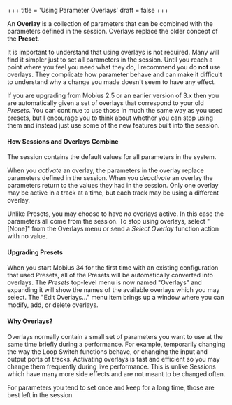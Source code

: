 +++
title = 'Using Parameter Overlays'
draft = false
+++

An **Overlay** is a collection of parameters that can be combined with the parameters
defined in the session.    Overlays replace the older concept of the **Preset**.
        
It is important to understand that using overlays is not required.  Many will find it
simpler just to set all parameters in the session.  Until you reach a point where you
feel you need what they do, I recommend you do **not** use overlays.  They
complicate how parameter behave and can make it difficult to understand why a change
you made doesn't seem to have any effect.

If you are upgrading from Mobius 2.5 or an earlier version of 3.x then you are automatically
given a set of overlays that correspond to your old *Presets*.  You can continue to use those
in much the same way as you used presets, but I encourage you to think about whether
you can stop using them and instead just use some of the new features built into the session.

#### How Sessions and Overlays Combine

The session contains the default values for all parameters in the system.



When you *activate*
an overlay, the parameters in the overlay replace parameters defined in the session.  When
you *deactivate* an overlay the parameters return to the values they had in the session.
Only one overlay may be active in a track at a time, but each track may be using a
different overlay.

Unlike Presets, you may choose to have *no* overlays active.  In this case the parameters
all come from the session.  To stop using overlays, select "[None]" from the Overlays
menu or send a *Select Overlay* function action with no value.





#### Upgrading Presets

When you start Mobius 34 for the first time with an existing configuration that used
Presets, all of the Presets will be automatically converted into overlays.   The *Presets*
top-level menu is now named "Overlays" and expanding it will show the names of the available
overlays which you may select.  The "Edit Overlays..." menu item brings up a window where you
can modify, add, or delete overlays.

#### Why Overlays?

Overlays normally contain a small set of parameters you want to use at the same time
briefly during a performance.  For example, temporarily changing the way the Loop Switch
functions behave, or changing the input and output ports of tracks.    Activating overlays
is fast and efficient so you may change them frequently during live performance.   This
is unlike Sessions which have many more side effects and are not meant to be changed often.

For parameters you tend to set once and keep for a long time, those are best left in the
session.

















